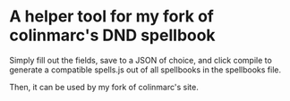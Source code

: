 # A helper tool for my fork of colinmarc's DND spellbook
Simply fill out the fields, save to a JSON of choice, and click compile to generate a compatible spells.js out of all spellbooks in the spellbooks file.

Then, it can be used by my fork of colinmarc's site.